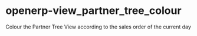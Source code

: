 openerp-view_partner_tree_colour
================================

Colour the Partner Tree View according to the sales order of the current day
